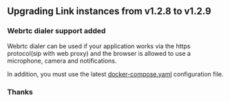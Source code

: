 ## Upgrading Link instances from v1.2.8 to v1.2.9

### Webrtc dialer support added

Webrtc dialer can be used if your application works via the https protocol(sip with web proxy) and the browser is allowed to use a microphone, camera and notifications.

In addition, you must use the latest [docker-compose.yaml](../with-sip/with-web-proxy/docker-compose.yml) configuration file.

### Thanks
